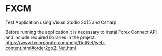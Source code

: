 # FXCM
Test Application using Visual Studio 2015 and Csharp

Before running the application it is necessary to instal Forex Connect API and include required libraries in the project.
https://www.fxcorporate.com/help/DotNet/web-content.html#order2go2_Net.html

